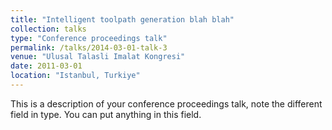 ```yaml
---
title: "Intelligent toolpath generation blah blah"
collection: talks
type: "Conference proceedings talk"
permalink: /talks/2014-03-01-talk-3
venue: "Ulusal Talasli Imalat Kongresi"
date: 2011-03-01
location: "Istanbul, Turkiye"
---
```


This is a description of your conference proceedings talk, note the different field in type. You can put anything in this field.
